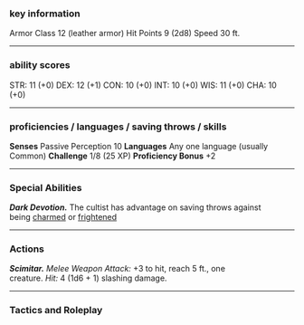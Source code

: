 ### key information

Armor Class 12 (leather armor)
Hit Points 9 (2d8)
Speed 30 ft.

---
### ability scores

STR: 11 (+0) 
DEX: 12 (+1)
CON: 10 (+0)
INT: 10 (+0)
WIS: 11 (+0)
CHA: 10 (+0)

---
### proficiencies / languages / saving throws / skills

**Senses** Passive Perception 10
**Languages** Any one language (usually Common)
**Challenge** 1/8 (25 XP)
**Proficiency Bonus** +2

---
### Special Abilities

_**Dark Devotion.**_ The cultist has advantage on saving throws against being [charmed](https://www.dndbeyond.com/compendium/rules/basic-rules/appendix-a-conditions#Charmed) or [frightened](https://www.dndbeyond.com/compendium/rules/basic-rules/appendix-a-conditions#Frightened)

---
### Actions

_**Scimitar.** Melee Weapon Attack:_ +3 to hit, reach 5 ft., one creature. _Hit:_ 4 (1d6 + 1) slashing damage.

---
### Tactics and Roleplay
